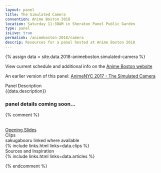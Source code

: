 ```yaml
---
layout: panel
title: The Simulated Camera
convention: Anime Boston 2018
location: Saturday 11:30AM in Sheraton Panel Public Garden
type: panel
isLive: true
permalink: /animeboston-2018/camera
descrip: Resources for a panel hosted at Anime Boston 2018
---
```


{% assign data = site.data.2018-animeboston.simulated-camera %}

View current schedule and additional info on the <a href="http://www.animeboston.com/coninfo/schedule_panel/2634">Anime Boston website</a>

An earlier version of this panel: <a href="/animenyc-2017/simulated-camera/">AnimeNYC 2017 - The Simulated Camera</a>

<div class="manga-header">Panel Description</div>
<div class="panel-description">{{data.description}}</div>

<h3>panel details coming soon...</h3>


{% comment %}

<div>
  <br/>
  <a href="{{data.slides}}" target="_blank">Opening Slides</a>
</div>

<div class="manga-header">
  Clips
  <div class="minor">sakugabooru linked where available</div>
</div>
{% include links.html links=data.clips %}

<div class="manga-header"> Sources and Inspiration </div>
{% include links.html links=data.articles %}

{% endcomment %}
